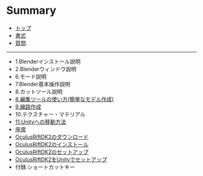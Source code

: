 # Summary

* [トップ](README.md)
* [書式](Format.md)
* [質問](Question.md)

---

* 1.Blenderインストール説明
* 2.Blenderウィンドウ説明
* 6.モード説明
* 7.Blender基本操作説明
* 8.カットツール説明
* [8.編集ツールの使い方\(簡単なモデル作成\)](8bian-ji-30c4-30fc-30eb-306e-shi-3044-65b928-jian-dan-306a-30e2-30c7-30eb-zuo-621029.md)
* [9.線路作成](xian-lu.md)
* 10.テクスチャー・マテリアル
* [11.Unityへの移動方法](11unity3078-306e-yi-dong-fang-fa.md)
* [座席](zuo-xi.md)
* [OculusRiftDK2のダウンロード](Oculus_Rift_DK2_Download.md)
* [OculusRiftDK2のインストール](Oculus_Rift_DK2_Install.md)
* [OculusRiftDK2のセットアップ](Oculus_Rift_DK2_Setup.md)
* [OculusRiftDK2をUnityでセットアップ](Oculus_Rift_DK2_Setup_For_Unity.md)
* 付録.ショートカットキー

